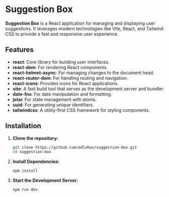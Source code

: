 # Suggestion Box

**Suggestion Box** is a React application for managing and displaying user suggestions. It leverages modern technologies like Vite, React, and Tailwind CSS to provide a fast and responsive user experience.

## Features

- **react**: Core library for building user interfaces.
- **react-dom**: For rendering React components.
- **react-helmet-async**: For managing changes to the document head.
- **react-router-dom**: For handling routing and navigation.
- **react-icons**: Provides icons for React applications.
- **vite**: A fast build tool that serves as the development server and bundler.
- **date-fns**: For date manipulation and formatting.
- **jotai**: For state management with atoms.
- **uuid**: For generating unique identifiers.
- **tailwindcss**: A utility-first CSS framework for styling components.

## Installation

1. **Clone the repository:**

   ```bash
   git clone https://github.com/edlahoz/suggestion-box.git
   cd suggestion-box
   ```

2. **Install Dependencies:**

   ```bash
   npm install
   ```

3. **Start the Development Server:**

   ```bash
   npm run dev
   ```
